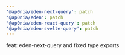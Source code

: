 ```yaml
---
'@ap0nia/eden-next-query': patch
'@ap0nia/eden': patch
'@ap0nia/eden-react-query': patch
'@ap0nia/eden-svelte-query': patch
---
```


feat: eden-next-query and fixed type exports
